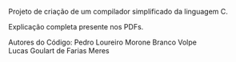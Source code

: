 Projeto de criação de um compilador simplificado da linguagem C.
  
  
Explicação completa presente nos PDFs.


  
Autores do Código:
Pedro Loureiro Morone Branco Volpe   
Lucas Goulart de Farias Meres          
